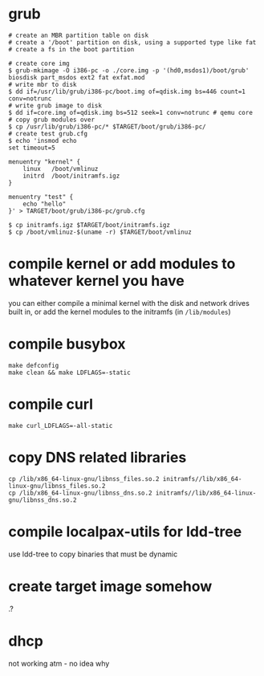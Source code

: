 # grub

```
# create an MBR partition table on disk
# create a '/boot' partition on disk, using a supported type like fat
# create a fs in the boot partition

# create core img
$ grub-mkimage -O i386-pc -o ./core.img -p '(hd0,msdos1)/boot/grub' biosdisk part_msdos ext2 fat exfat.mod
# write mbr to disk
$ dd if=/usr/lib/grub/i386-pc/boot.img of=qdisk.img bs=446 count=1 conv=notrunc
# write grub image to disk
$ dd if=core.img of=qdisk.img bs=512 seek=1 conv=notrunc # qemu core
# copy grub modules over
$ cp /usr/lib/grub/i386-pc/* $TARGET/boot/grub/i386-pc/
# create test grub.cfg
$ echo 'insmod echo
set timeout=5

menuentry "kernel" {
    linux   /boot/vmlinuz
    initrd  /boot/initramfs.igz
}

menuentry "test" {
    echo "hello"
}' > TARGET/boot/grub/i386-pc/grub.cfg

$ cp initramfs.igz $TARGET/boot/initramfs.igz
$ cp /boot/vmlinuz-$(uname -r) $TARGET/boot/vmlinuz
```

# compile kernel or add modules to whatever kernel you have

you can either compile a minimal kernel with the disk and network drives built
in, or add the kernel modules to the initramfs (in `/lib/modules`)

# compile busybox

```
make defconfig
make clean && make LDFLAGS=-static
```

# compile curl

```
make curl_LDFLAGS=-all-static
```

# copy DNS related libraries

```
cp /lib/x86_64-linux-gnu/libnss_files.so.2 initramfs//lib/x86_64-linux-gnu/libnss_files.so.2
cp /lib/x86_64-linux-gnu/libnss_dns.so.2 initramfs//lib/x86_64-linux-gnu/libnss_dns.so.2
```

# compile localpax-utils for ldd-tree
use ldd-tree to copy binaries that must be dynamic

# create target image somehow

.?

# dhcp

not working atm - no idea why
